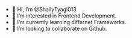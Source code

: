 - 👋 Hi, I’m @ShailyTyagi013
- 👀 I’m interested in Frontend Development.
- 🌱 I’m currently learning differnet Frameworks.
- 💞️ I’m looking to collaborate on Github.

<!---
ShailyTyagi013/ShailyTyagi013 is a ✨ special ✨ repository because its `README.md` (this file) appears on your GitHub profile.
You can click the Preview link to take a look at your changes.
--->
